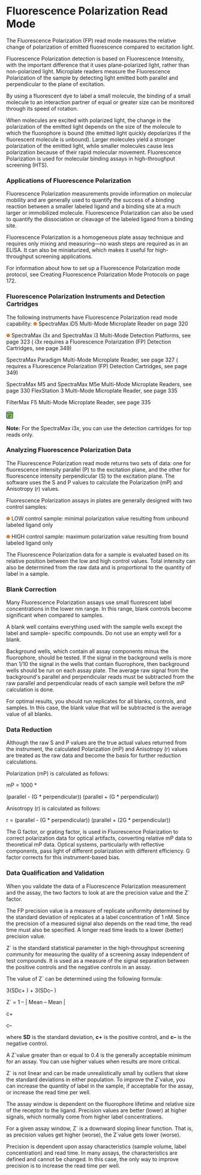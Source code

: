# Fluorescence Polarization Read Mode

The Fluorescence Polarization (FP) read mode measures the relative change of polarization of emitted fluorescence compared to excitation light.

Fluorescence Polarization detection is based on Fluorescence Intensity, with the important difference that it uses plane-polarized light, rather than non-polarized light. Microplate readers measure the Fluorescence Polarization of the sample by detecting light emitted both parallel and perpendicular to the plane of excitation.

By using a fluorescent dye to label a small molecule, the binding of a small molecule to an interaction partner of equal or greater size can be monitored through its speed of rotation.

When molecules are excited with polarized light, the change in the polarization of the emitted light depends on the size of the molecule to which the fluorophore is bound (the emitted light quickly depolarizes if the fluorescent molecule is unbound). Larger molecules yield a stronger polarization of the emitted light, while smaller molecules cause less polarization because of their rapid molecular movement. Fluorescence Polarization is used for molecular binding assays in high-throughput screening (HTS).

### Applications of Fluorescence Polarization

Fluorescence Polarization measurements provide information on molecular mobility and are generally used to quantify the success of a binding reaction between a smaller labeled ligand and a binding site at a much larger or immobilized molecule. Fluorescence Polarization can also be used to quantify the dissociation or cleavage of the labeled ligand from a binding site.

Fluorescence Polarization is a homogeneous plate assay technique and requires only mixing and measuring—no wash steps are required as in an ELISA. It can also be miniaturized, which makes it useful for high-throughput screening applications.

For information about how to set up a Fluorescence Polarization mode protocol, see Creating Fluorescence Polarization Mode Protocols on page 172.

### Fluorescence Polarization Instruments and Detection Cartridges

The following instruments have Fluorescence Polarization read mode capability: ![](<../../../.gitbook/assets/0 (9) (1) (1).png>) SpectraMax iD5 Multi-Mode Microplate Reader on page 320

![](<../../../.gitbook/assets/1 (10) (1) (1).png>) SpectraMax i3x and SpectraMax i3 Multi-Mode Detection Platforms, see page 323 ( i3x requires a Fluorescence Polarization (FP) Detection Cartridges, see page 349)

SpectraMax Paradigm Multi-Mode Microplate Reader, see page 327 ( requires a Fluorescence Polarization (FP) Detection Cartridges, see page 349)

SpectraMax M5 and SpectraMax M5e Multi-Mode Microplate Readers, see page 330 FlexStation 3 Multi-Mode Microplate Reader, see page 335

FilterMax F5 Multi-Mode Microplate Reader, see page 335

![](<../../../.gitbook/assets/2 (12) (1).png>)

**Note:** For the SpectraMax i3x, you can use the detection cartridges for top reads only.

### Analyzing Fluorescence Polarization Data

The Fluorescence Polarization read mode returns two sets of data: one for fluorescence intensity parallel (P) to the excitation plane, and the other for fluorescence intensity perpendicular (S) to the excitation plane. The software uses the S and P values to calculate the Polarization (mP) and Anisotropy (r) values.

Fluorescence Polarization assays in plates are generally designed with two control samples:

![](<../../../.gitbook/assets/3 (13) (1).png>) LOW control sample: minimal polarization value resulting from unbound labeled ligand only

![](<../../../.gitbook/assets/4 (11) (1).png>) HIGH control sample: maximum polarization value resulting from bound labeled ligand only

The Fluorescence Polarization data for a sample is evaluated based on its relative position between the low and high control values. Total intensity can also be determined from the raw data and is proportional to the quantity of label in a sample.

### Blank Correction

Many Fluorescence Polarization assays use small fluorescent label concentrations in the lower nm range. In this range, blank controls become significant when compared to samples.

A blank well contains everything used with the sample wells except the label and sample- specific compounds. Do not use an empty well for a blank.

Background wells, which contain all assay components minus the fluorophore, should be tested. If the signal in the background wells is more than 1/10 the signal in the wells that contain fluorophore, then background wells should be run on each assay plate. The average raw signal from the background's parallel and perpendicular reads must be subtracted from the raw parallel and perpendicular reads of each sample well before the mP calculation is done.

For optimal results, you should run replicates for all blanks, controls, and samples. In this case, the blank value that will be subtracted is the average value of all blanks.

### Data Reduction

Although the raw S and P values are the true actual values returned from the instrument, the calculated Polarization (mP) and Anisotropy (r) values are treated as the raw data and become the basis for further reduction calculations.

Polarization (mP) is calculated as follows:

mP = 1000 \*

(parallel - (G \* perpendicular)) (parallel + (G \* perpendicular))

Anisotropy (r) is calculated as follows:

r = (parallel - (G \* perpendicular)) (parallel + (2G \* perpendicular))

The G factor, or grating factor, is used in Fluorescence Polarization to correct polarization data for optical artifacts, converting relative mP data to theoretical mP data. Optical systems, particularly with reflective components, pass light of different polarization with different efficiency. G factor corrects for this instrument-based bias.

### Data Qualification and Validation

When you validate the data of a Fluorescence Polarization measurement and the assay, the two factors to look at are the precision value and the Z´ factor.

The FP precision value is a measure of replicate uniformity determined by the standard deviation of replicates at a label concentration of 1 nM. Since the precision of a measured signal also depends on the read time, the read time must also be specified. A longer read time leads to a lower (better) precision value.

Z´ is the standard statistical parameter in the high-throughput screening community for measuring the quality of a screening assay independent of test compounds. It is used as a measure of the signal separation between the positive controls and the negative controls in an assay.

The value of Z´ can be determined using the following formula:

3(SDc+ ) + 3(SDc– )

Z´ = 1 – | Mean – Mean |

c+

c–

where **SD** is the standard deviation, **c+** is the positive control, and **c–** is the negative control.

A Z´value greater than or equal to 0.4 is the generally acceptable minimum for an assay. You can use higher values when results are more critical.

Z´ is not linear and can be made unrealistically small by outliers that skew the standard deviations in either population. To improve the Z´value, you can increase the quantity of label in the sample, if acceptable for the assay, or increase the read time per well.

The assay window is dependent on the fluorophore lifetime and relative size of the receptor to the ligand. Precision values are better (lower) at higher signals, which normally come from higher label concentrations.

For a given assay window, Z´ is a downward sloping linear function. That is, as precision values get higher (worse), the Z´value gets lower (worse).

Precision is dependent upon assay characteristics (sample volume, label concentration) and read time. In many assays, the characteristics are defined and cannot be changed. In this case, the only way to improve precision is to increase the read time per well.
